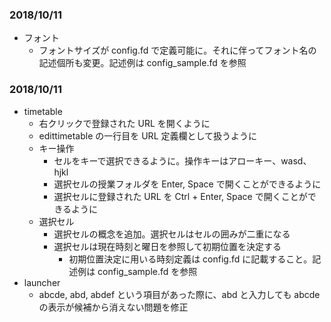 ### 2018/10/11
- フォント
    - フォントサイズが config.fd で定義可能に。それに伴ってフォント名の記述個所も変更。記述例は config_sample.fd を参照
### 2018/10/11
- timetable
    - 右クリックで登録された URL を開くように
    - edittimetable の一行目を URL 定義欄として扱うように
    - キー操作
        - セルをキーで選択できるように。操作キーはアローキー、wasd、hjkl
        - 選択セルの授業フォルダを Enter, Space で開くことができるように
        - 選択セルに登録された URL を Ctrl + Enter, Space で開くことができるように
    - 選択セル
        - 選択セルの概念を追加。選択セルはセルの囲みが二重になる
        - 選択セルは現在時刻と曜日を参照して初期位置を決定する
            - 初期位置決定に用いる時刻定義は config.fd に記載すること。記述例は config_sample.fd を参照
- launcher
    - abcde, abd, abdef という項目があった際に、abd と入力しても abcde の表示が候補から消えない問題を修正

